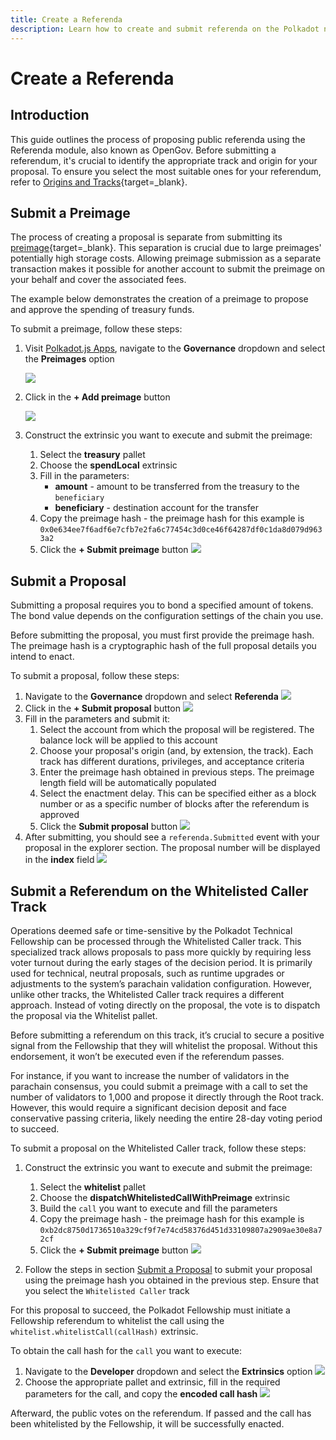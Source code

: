 ```yaml
---
title: Create a Referenda
description: Learn how to create and submit referenda on the Polkadot network, including using the Whitelisted Caller track for time-sensitive or technical proposals.
---
```


# Create a Referenda

## Introduction

This guide outlines the process of proposing public referenda using the Referenda module, also known as OpenGov. Before submitting a referendum, it's crucial to identify the appropriate track and origin for your proposal. To ensure you select the most suitable ones for your referendum, refer to [Origins and Tracks](https://wiki.polkadot.network/docs/learn-polkadot-opengov#origins-and-tracks){target=\_blank}.

## Submit a Preimage

The process of creating a proposal is separate from submitting its [preimage](https://wiki.polkadot.network/docs/glossary#preimage){target=\_blank}. This separation is crucial due to large preimages' potentially high storage costs. Allowing preimage submission as a separate transaction makes it possible for another account to submit the preimage on your behalf and cover the associated fees.

The example below demonstrates the creation of a preimage to propose and approve the spending of treasury funds.

To submit a preimage, follow these steps:

1. Visit [Polkadot.js Apps](https://polkadot.js.org/apps/?rpc=wss%3A%2F%2Fpolkadot.api.onfinality.io%2Fpublic-ws#/explorer), navigate to the **Governance** dropdown and select the **Preimages** option
   
    ![](/images/tutorials/governance/opengov/create-a-referenda/create-a-referenda-1.webp)

2. Click in the **+ Add preimage** button
   
    ![](/images/tutorials/governance/opengov/create-a-referenda/create-a-referenda-2.webp)

3. Construct the extrinsic you want to execute and submit the preimage:
    1. Select the **treasury** pallet
    2. Choose the **spendLocal** extrinsic
    3. Fill in the parameters:
        - **amount** - amount to be transferred from the treasury to the `beneficiary`
        - **beneficiary** - destination account for the transfer
    4. Copy the preimage hash -
    the preimage hash for this example is `0x0e634ee7f6adf6e7cfb7e2fa6c77454c3d0ce46f64287df0c1da8d079d9633a2`
    5. Click the **+ Submit preimage** button
    ![](/images/tutorials/governance/opengov/create-a-referenda/create-a-referenda-3.webp)

## Submit a Proposal

Submitting a proposal requires you to bond a specified amount of tokens. The bond value depends on the configuration settings of the chain you use.

Before submitting the proposal, you must first provide the preimage hash. The preimage hash is a cryptographic hash of the full proposal details you intend to enact.

To submit a proposal, follow these steps:

1. Navigate to the **Governance** dropdown and select **Referenda**
    ![](/images/tutorials/governance/opengov/create-a-referenda/create-a-referenda-4.webp)
2. Click in the **+ Submit proposal** button
    ![](/images/tutorials/governance/opengov/create-a-referenda/create-a-referenda-5.webp)
3. Fill in the parameters and submit it:
    1. Select the account from which the proposal will be registered. The balance lock will be applied to this account
    2. Choose your proposal's origin (and, by extension, the track). Each track has different durations, privileges, and acceptance criteria
    3. Enter the preimage hash obtained in previous steps. The preimage length field will be automatically populated
    4. Select the enactment delay. This can be specified either as a block number or as a specific number of blocks after the referendum is approved
    5. Click the **Submit proposal** button
    ![](/images/tutorials/governance/opengov/create-a-referenda/create-a-referenda-6.webp)
4. After submitting, you should see a `referenda.Submitted` event with your proposal in the explorer section. The proposal number will be displayed in the **index** field
    ![](/images/tutorials/governance/opengov/create-a-referenda/create-a-referenda-7.webp)

## Submit a Referendum on the Whitelisted Caller Track

Operations deemed safe or time-sensitive by the Polkadot Technical Fellowship can be processed through the Whitelisted Caller track. This specialized track allows proposals to pass more quickly by requiring less voter turnout during the early stages of the decision period. It is primarily used for technical, neutral proposals, such as runtime upgrades or adjustments to the system’s parachain validation configuration. However, unlike other tracks, the Whitelisted Caller track requires a different approach. Instead of voting directly on the proposal, the vote is to dispatch the proposal via the Whitelist pallet.

Before submitting a referendum on this track, it’s crucial to secure a positive signal from the Fellowship that they will whitelist the proposal. Without this endorsement, it won’t be executed even if the referendum passes.

For instance, if you want to increase the number of validators in the parachain consensus, you could submit a preimage with a call to set the number of validators to 1,000 and propose it directly through the Root track. However, this would require a significant decision deposit and face conservative passing criteria, likely needing the entire 28-day voting period to succeed.

To submit a proposal on the Whitelisted Caller track, follow these steps:

1. Construct the extrinsic you want to execute and submit the preimage:
    1. Select the **whitelist** pallet
    2. Choose the **dispatchWhitelistedCallWithPreimage** extrinsic
    3. Build the `call` you want to execute and fill the parameters
    4. Copy the preimage hash -
    the preimage hash for this example is `0xb2dc8750d1736510a329cf9f7e74cd58376d451d33109807a2909ae30e8a72cf`
    5. Click the **+ Submit preimage** button
    ![](/images/tutorials/governance/opengov/create-a-referenda/create-a-referenda-10.webp)

2. Follow the steps in section [Submit a Proposal](#submit-a-proposal) to submit your proposal using the preimage hash you obtained in the previous step. Ensure that you select the `Whitelisted Caller` track
   
For this proposal to succeed, the Polkadot Fellowship must initiate a Fellowship referendum to whitelist the call using the `whitelist.whitelistCall(callHash)` extrinsic.

To obtain the  call hash for the `call` you want to execute:

1. Navigate to the **Developer** dropdown and select the **Extrinsics** option
  ![](/images/tutorials/governance/opengov/create-a-referenda/create-a-referenda-8.webp)
2. Choose the appropriate pallet and extrinsic, fill in the required parameters for the call, and copy the **encoded call hash**
  ![](/images/tutorials/governance/opengov/create-a-referenda/create-a-referenda-9.webp)

Afterward, the public votes on the referendum. If passed and the call has been whitelisted by the Fellowship, it will be successfully enacted.